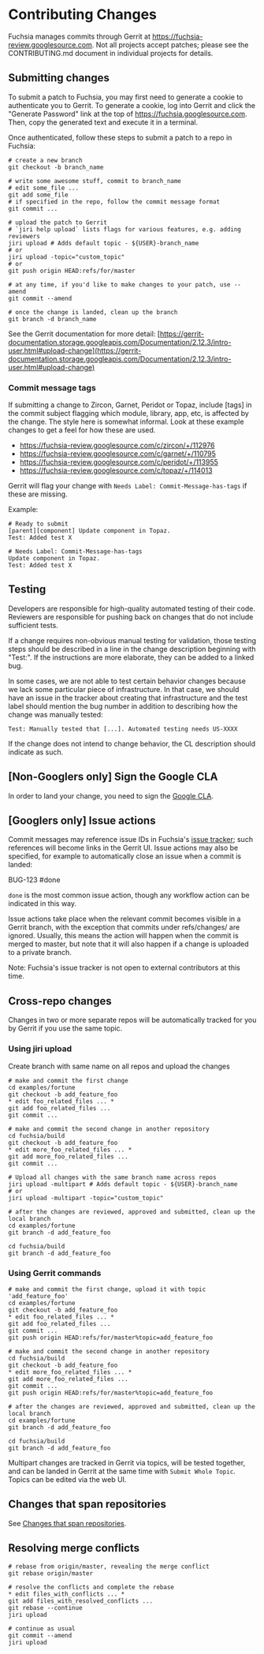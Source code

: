 Contributing Changes
====================

Fuchsia manages commits through Gerrit at
https://fuchsia-review.googlesource.com. Not all projects accept patches;
please see the CONTRIBUTING.md document in individual projects for
details.

## Submitting changes

To submit a patch to Fuchsia, you may first need to generate a cookie to
authenticate you to Gerrit. To generate a cookie, log into Gerrit and click
the "Generate Password" link at the top of https://fuchsia.googlesource.com.
Then, copy the generated text and execute it in a terminal.

Once authenticated, follow these steps to submit a patch to a repo in Fuchsia:

```
# create a new branch
git checkout -b branch_name

# write some awesome stuff, commit to branch_name
# edit some_file ...
git add some_file
# if specified in the repo, follow the commit message format
git commit ...

# upload the patch to Gerrit
# `jiri help upload` lists flags for various features, e.g. adding reviewers
jiri upload # Adds default topic - ${USER}-branch_name
# or
jiri upload -topic="custom_topic"
# or
git push origin HEAD:refs/for/master

# at any time, if you'd like to make changes to your patch, use --amend
git commit --amend

# once the change is landed, clean up the branch
git branch -d branch_name
```

See the Gerrit documentation for more detail:
[https://gerrit-documentation.storage.googleapis.com/Documentation/2.12.3/intro-user.html#upload-change](https://gerrit-documentation.storage.googleapis.com/Documentation/2.12.3/intro-user.html#upload-change)

### Commit message tags

If submitting a change to Zircon, Garnet, Peridot or Topaz, include [tags] in
the commit subject flagging which module, library, app, etc, is affected by the
change. The style here is somewhat informal. Look at these example changes to
get a feel for how these are used.

* https://fuchsia-review.googlesource.com/c/zircon/+/112976
* https://fuchsia-review.googlesource.com/c/garnet/+/110795
* https://fuchsia-review.googlesource.com/c/peridot/+/113955
* https://fuchsia-review.googlesource.com/c/topaz/+/114013

Gerrit will flag your change with
`Needs Label: Commit-Message-has-tags` if these are missing.

Example:

```
# Ready to submit
[parent][component] Update component in Topaz.
Test: Added test X

# Needs Label: Commit-Message-has-tags
Update component in Topaz.
Test: Added test X
```

## Testing

Developers are responsible for high-quality automated testing of their code.
Reviewers are responsible for pushing back on changes that do not include
sufficient tests.

If a change requires non-obvious manual testing for validation, those testing
steps should be described in a line in the change description beginning with
"Test:". If the instructions are more elaborate, they can be added to a linked
bug.

In some cases, we are not able to test certain behavior changes because we lack
some particular piece of infrastructure. In that case, we should have an issue
in the tracker about creating that infrastructure and the test label should
mention the bug number in addition to describing how the change was manually
tested:

```
Test: Manually tested that [...]. Automated testing needs US-XXXX
```

If the change does not intend to change behavior, the CL description should
indicate as such.

## [Non-Googlers only] Sign the Google CLA

In order to land your change, you need to sign the [Google CLA](https://cla.developers.google.com/).

## [Googlers only] Issue actions

Commit messages may reference issue IDs in Fuchsia's
[issue tracker](https://fuchsia.atlassian.net/); such references will become
links in the Gerrit UI. Issue actions may also be specified, for example to
automatically close an issue when a commit is landed:

BUG-123 #done

`done` is the most common issue action, though any workflow action can be
indicated in this way.

Issue actions take place when the relevant commit becomes visible in a Gerrit
branch, with the exception that commits under refs/changes/ are ignored.
Usually, this means the action will happen when the commit is merged to
master, but note that it will also happen if a change is uploaded to a private
branch.

Note: Fuchsia's issue tracker is not open to external contributors at this
time.

## Cross-repo changes

Changes in two or more separate repos will be automatically tracked for you by
Gerrit if you use the same topic.

### Using jiri upload

Create branch with same name on all repos and upload the changes

```
# make and commit the first change
cd examples/fortune
git checkout -b add_feature_foo
* edit foo_related_files ... *
git add foo_related_files ...
git commit ...

# make and commit the second change in another repository
cd fuchsia/build
git checkout -b add_feature_foo
* edit more_foo_related_files ... *
git add more_foo_related_files ...
git commit ...

# Upload all changes with the same branch name across repos
jiri upload -multipart # Adds default topic - ${USER}-branch_name
# or
jiri upload -multipart -topic="custom_topic"

# after the changes are reviewed, approved and submitted, clean up the local branch
cd examples/fortune
git branch -d add_feature_foo

cd fuchsia/build
git branch -d add_feature_foo
```

### Using Gerrit commands

```
# make and commit the first change, upload it with topic 'add_feature_foo'
cd examples/fortune
git checkout -b add_feature_foo
* edit foo_related_files ... *
git add foo_related_files ...
git commit ...
git push origin HEAD:refs/for/master%topic=add_feature_foo

# make and commit the second change in another repository
cd fuchsia/build
git checkout -b add_feature_foo
* edit more_foo_related_files ... *
git add more_foo_related_files ...
git commit ...
git push origin HEAD:refs/for/master%topic=add_feature_foo

# after the changes are reviewed, approved and submitted, clean up the local branch
cd examples/fortune
git branch -d add_feature_foo

cd fuchsia/build
git branch -d add_feature_foo
```

Multipart changes are tracked in Gerrit via topics, will be tested together,
and can be landed in Gerrit at the same time with `Submit Whole Topic`. Topics
can be edited via the web UI.

## Changes that span repositories

See [Changes that span repositories](/docs/development/workflows/multilayer_changes.md).

## Resolving merge conflicts

```
# rebase from origin/master, revealing the merge conflict
git rebase origin/master

# resolve the conflicts and complete the rebase
* edit files_with_conflicts ... *
git add files_with_resolved_conflicts ...
git rebase --continue
jiri upload

# continue as usual
git commit --amend
jiri upload
```
